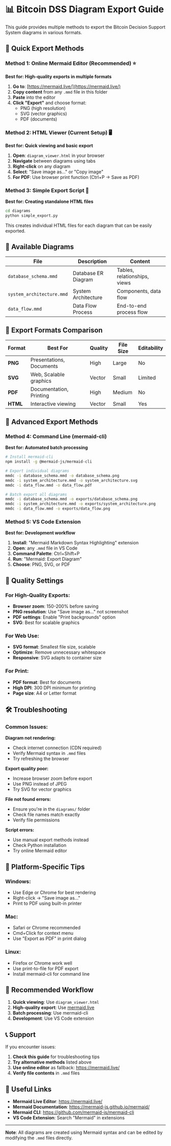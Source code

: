 # 📊 Bitcoin DSS Diagram Export Guide

This guide provides multiple methods to export the Bitcoin Decision Support System diagrams in various formats.

## 🎯 Quick Export Methods

### Method 1: Online Mermaid Editor (Recommended) ⭐
**Best for: High-quality exports in multiple formats**

1. **Go to**: [https://mermaid.live/](https://mermaid.live/)
2. **Copy content** from any `.mmd` file in this folder
3. **Paste** into the editor
4. **Click "Export"** and choose format:
   - PNG (high resolution)
   - SVG (vector graphics)
   - PDF (documents)

### Method 2: HTML Viewer (Current Setup) 🖥️
**Best for: Quick viewing and basic export**

1. **Open**: `diagram_viewer.html` in your browser
2. **Navigate** between diagrams using tabs
3. **Right-click** on any diagram
4. **Select**: "Save image as..." or "Copy image"
5. **For PDF**: Use browser print function (Ctrl+P → Save as PDF)

### Method 3: Simple Export Script 🐍
**Best for: Creating standalone HTML files**

```bash
cd diagrams
python simple_export.py
```

This creates individual HTML files for each diagram that can be easily exported.

## 📁 Available Diagrams

| File | Description | Content |
|------|-------------|---------|
| `database_schema.mmd` | Database ER Diagram | Tables, relationships, views |
| `system_architecture.mmd` | System Architecture | Components, data flow |
| `data_flow.mmd` | Data Flow Process | End-to-end process flow |

## 🎨 Export Formats Comparison

| Format | Best For | Quality | File Size | Editability |
|--------|----------|---------|-----------|-------------|
| **PNG** | Presentations, Documents | High | Large | No |
| **SVG** | Web, Scalable graphics | Vector | Small | Limited |
| **PDF** | Documentation, Printing | High | Medium | No |
| **HTML** | Interactive viewing | Vector | Small | Yes |

## 🔧 Advanced Export Methods

### Method 4: Command Line (mermaid-cli)
**Best for: Automated batch processing**

```bash
# Install mermaid-cli
npm install -g @mermaid-js/mermaid-cli

# Export individual diagrams
mmdc -i database_schema.mmd -o database_schema.png
mmdc -i system_architecture.mmd -o system_architecture.svg
mmdc -i data_flow.mmd -o data_flow.pdf

# Batch export all diagrams
mmdc -i database_schema.mmd -o exports/database_schema.png
mmdc -i system_architecture.mmd -o exports/system_architecture.png
mmdc -i data_flow.mmd -o exports/data_flow.png
```

### Method 5: VS Code Extension
**Best for: Development workflow**

1. **Install**: "Mermaid Markdown Syntax Highlighting" extension
2. **Open**: any `.mmd` file in VS Code
3. **Command Palette**: Ctrl+Shift+P
4. **Run**: "Mermaid: Export Diagram"
5. **Choose**: PNG, SVG, or PDF

## 📐 Quality Settings

### For High-Quality Exports:
- **Browser zoom**: 150-200% before saving
- **PNG resolution**: Use "Save image as..." not screenshot
- **PDF settings**: Enable "Print backgrounds" option
- **SVG**: Best for scalable graphics

### For Web Use:
- **SVG format**: Smallest file size, scalable
- **Optimize**: Remove unnecessary whitespace
- **Responsive**: SVG adapts to container size

### For Print:
- **PDF format**: Best for documents
- **High DPI**: 300 DPI minimum for printing
- **Page size**: A4 or Letter format

## 🛠️ Troubleshooting

### Common Issues:

**Diagram not rendering:**
- Check internet connection (CDN required)
- Verify Mermaid syntax in `.mmd` files
- Try refreshing the browser

**Export quality poor:**
- Increase browser zoom before export
- Use PNG instead of JPEG
- Try SVG for vector graphics

**File not found errors:**
- Ensure you're in the `diagrams/` folder
- Check file names match exactly
- Verify file permissions

**Script errors:**
- Use manual export methods instead
- Check Python installation
- Try online Mermaid editor

## 📱 Platform-Specific Tips

### Windows:
- Use Edge or Chrome for best rendering
- Right-click → "Save image as..."
- Print to PDF using built-in printer

### Mac:
- Safari or Chrome recommended
- Cmd+Click for context menu
- Use "Export as PDF" in print dialog

### Linux:
- Firefox or Chrome work well
- Use print-to-file for PDF export
- Install mermaid-cli for command line

## 🎯 Recommended Workflow

1. **Quick viewing**: Use `diagram_viewer.html`
2. **High-quality export**: Use [mermaid.live](https://mermaid.live/)
3. **Batch processing**: Use mermaid-cli
4. **Development**: Use VS Code extension

## 📞 Support

If you encounter issues:

1. **Check this guide** for troubleshooting tips
2. **Try alternative methods** listed above
3. **Use online editor** as fallback: https://mermaid.live/
4. **Verify file contents** in `.mmd` files

## 🔗 Useful Links

- **Mermaid Live Editor**: https://mermaid.live/
- **Mermaid Documentation**: https://mermaid-js.github.io/mermaid/
- **Mermaid CLI**: https://github.com/mermaid-js/mermaid-cli
- **VS Code Extension**: Search "Mermaid" in extensions

---

**Note**: All diagrams are created using Mermaid syntax and can be edited by modifying the `.mmd` files directly.
